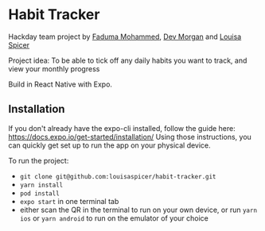 # Habit Tracker
Hackday team project by [Faduma Mohammed](https://github.com/FadumaM), [Dev Morgan](https://github.com/devmoran) and [Louisa Spicer](https://github.com/louisaspicer)


Project idea: To be able to tick off any daily habits you want to track, and view your monthly progress

Build in React Native with Expo. 

## Installation
If you don't already have the expo-cli installed, follow the guide here: https://docs.expo.io/get-started/installation/
Using those instructions, you can quickly get set up to run the app on your physical device.

To run the project:
- `git clone git@github.com:louisaspicer/habit-tracker.git`
- `yarn install`
- `pod install`
- `expo start` in one terminal tab
-  either scan the QR in the terminal to run on your own device, or run `yarn ios` or `yarn android` to run on the emulator of your choice
